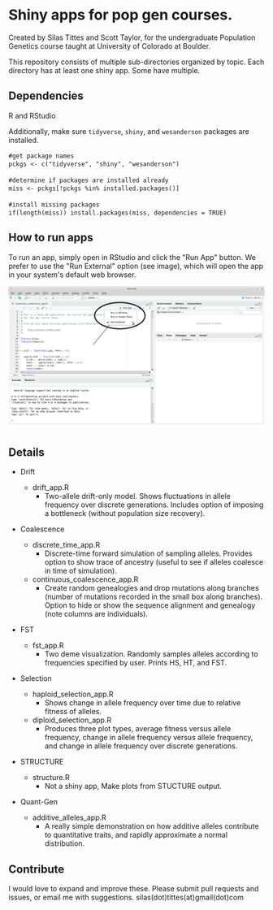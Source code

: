 Shiny apps for pop gen courses. 
======================================

Created by Silas Tittes and Scott Taylor, for the undergraduate Population Genetics course taught at University of Colorado at Boulder. 
 
This repository consists of multiple sub-directories organized by topic. Each directory has at least one shiny app. Some have multiple. 

Dependencies
-----------

R and RStudio

Additionally, make sure `tidyverse`, `shiny`, and `wesanderson` packages are installed.

```
#get package names
pckgs <- c("tidyverse", "shiny", "wesanderson")

#determine if packages are installed already
miss <- pckgs[!pckgs %in% installed.packages()]

#install missing packages
if(length(miss)) install.packages(miss, dependencies = TRUE)
```

How to run apps
---------------

To run an app, simply open in RStudio and click the "Run App" button. We prefer to use the "Run External" option (see image), which will open the app in your system's default web browser.

![shiny_pic](shiny_run_pic.png)


Details
-------

* Drift
  * drift_app.R
    * Two-allele drift-only model. Shows fluctuations in allele frequency over discrete generations. Includes option of imposing a bottleneck (without population size recovery).


* Coalescence
  * discrete_time_app.R
    * Discrete-time forward simulation of sampling alleles. Provides option to show trace of ancestry (useful to see if alleles coalesce in time of simulation).
  * continuous_coalescence_app.R
    * Create random genealogies and drop mutations along branches (number of mutations recorded in the small box along branches). Option to hide or show the sequence alignment and genealogy (note columns are individuals). 

* FST
  * fst_app.R
    * Two deme visualization. Randomly samples alleles according to frequencies specified by user. Prints HS, HT, and FST. 


* Selection
  * haploid_selection_app.R
    * Shows change in allele frequency over time due to relative fitness of alleles.
  * diploid_selection_app.R
    * Produces three plot types, average fitness versus allele frequency, change in allele frequency versus allele frequency, and change in allele frequency over discrete generations.


* STRUCTURE
  * structure.R
    * Not a shiny app, Make plots from STUCTURE output.

* Quant-Gen
  * additive_alleles_app.R
    * A really simple demonstration on how additive alleles contribute to quantitative traits, and rapidly approximate a normal distribution.

Contribute
---------

I would love to expand and improve these. Please submit pull requests and issues, or email me with suggestions. 
silas(dot)tittes(at)gmail(dot)com

